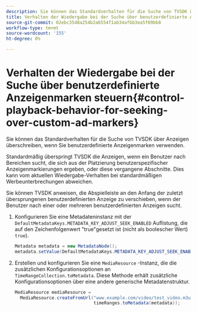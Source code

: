 ```yaml
---
description: Sie können das Standardverhalten für die Suche von TVSDK über Anzeigen überschreiben, wenn Sie benutzerdefinierte Anzeigenmarken verwenden.
title: Verhalten der Wiedergabe bei der Suche über benutzerdefinierte Anzeigenmarken steuern
source-git-commit: 02ebc3548a254b2a6554f1ab34afbb3ea5f09bb8
workflow-type: tm+mt
source-wordcount: '155'
ht-degree: 0%

---
```


# Verhalten der Wiedergabe bei der Suche über benutzerdefinierte Anzeigenmarken steuern{#control-playback-behavior-for-seeking-over-custom-ad-markers}

Sie können das Standardverhalten für die Suche von TVSDK über Anzeigen überschreiben, wenn Sie benutzerdefinierte Anzeigenmarken verwenden.

Standardmäßig überspringt TVSDK die Anzeigen, wenn ein Benutzer nach Bereichen sucht, die sich aus der Platzierung benutzerspezifischer Anzeigenmarkierungen ergeben, oder diese vergangene Abschnitte. Dies kann vom aktuellen Wiedergabe-Verhalten bei standardmäßigen Werbeunterbrechungen abweichen.

Sie können TVSDK anweisen, die Abspielleiste an den Anfang der zuletzt übersprungenen benutzerdefinierten Anzeige zu verschieben, wenn der Benutzer nach einer oder mehreren benutzerdefinierten Anzeigen sucht.

1. Konfigurieren Sie eine Metadateninstanz mit der `DefaultMetadataKeys.METADATA_KEY_ADJUST_SEEK_ENABLED` Auflistung, die auf den Zeichenfolgenwert &quot;true&quot;gesetzt ist (nicht als boolescher Wert) `true`).

   ```java
   Metadata metadata = new MetadataNode(); 
   metadata.setValue(DefaultMetadataKeys.METADATA_KEY_ADJUST_SEEK_ENABLED.getValue(),"true");
   ```

1. Erstellen und konfigurieren Sie eine `MediaResource` -Instanz, die die zusätzlichen Konfigurationsoptionen an `TimeRangeCollection.toMetadata`. Diese Methode erhält zusätzliche Konfigurationsoptionen über eine andere generische Metadatenstruktur.

   ```java
   MediaResource mediaResource =  
     MediaResource.createFromUrl("www.example.com/video/test_video.m3u8", 
                                 timeRanges.toMetadata(metadata));
   ```
